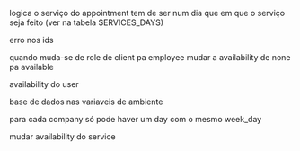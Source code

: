logica o serviço do appointment tem de ser num dia que em que o serviço seja feito
(ver na tabela SERVICES_DAYS)

erro nos ids

quando muda-se de role de client pa employee
mudar a availability de none pa available

availability do user

base de dados nas variaveis de ambiente

para cada company só pode haver um day com o mesmo week_day


mudar availability do service 